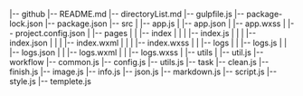 |-- github
    |-- README.md
    |-- directoryList.md
    |-- gulpfile.js
    |-- package-lock.json
    |-- package.json
    |-- src
    |   |-- app.js
    |   |-- app.json
    |   |-- app.wxss
    |   |-- project.config.json
    |   |-- pages
    |   |   |-- index
    |   |   |   |-- index.js
    |   |   |   |-- index.json
    |   |   |   |-- index.wxml
    |   |   |   |-- index.wxss
    |   |   |-- logs
    |   |       |-- logs.js
    |   |       |-- logs.json
    |   |       |-- logs.wxml
    |   |       |-- logs.wxss
    |   |-- utils
    |       |-- util.js
    |-- workflow
        |-- common.js
        |-- config.js
        |-- utils.js
        |-- task
            |-- clean.js
            |-- finish.js
            |-- image.js
            |-- info.js
            |-- json.js
            |-- markdown.js
            |-- script.js
            |-- style.js
            |-- templete.js
